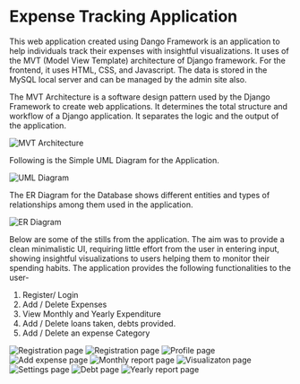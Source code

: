# Expense Tracking Application

This web application created using Dango Framework is an application to help individuals track their expenses with insightful visualizations. 
It uses of the MVT (Model View Template) architecture of Django framework. For the frontend, it uses HTML, CSS, and Javascript. The data is stored in the MySQL local server and can be managed by the admin site also.

The MVT Architecture is a software design pattern used by the Django Framework to create web applications. It determines the total structure and workflow of a Django application. It separates the logic and the output of the application.

<img src="screenshots/MVT.jpg" alt="MVT Architecture" class="inline"/>

Following is the Simple UML Diagram for the Application.

<img src="screenshots/Diagram.png" alt="UML Diagram" class="inline"/>

The ER Diagram for the Database shows different entities and types of relationships among them used in the application.

<img src="screenshots/diagram2.png" alt="ER Diagram" class="inline"/>


Below are some of the stills from the application. The aim was to provide a clean minimalistic UI, requiring little effort from the user in entering input, showing insightful visualizations to users helping them to monitor their spending habits. The application provides the following functionalities to the user- 
1) Register/ Login
2) Add / Delete Expenses
4) View Monthly and Yearly Expenditure
3) Add / Delete loans taken, debts provided.
5) Add / Delete an expense Category

<img src="screenshots/register.png" alt="Registration page" class="inline"/>
<img src="screenshots/sam_login.png" alt="Registration page" class="inline"/>
<img src="screenshots/profile.png" alt="Profile page" class="inline"/>
<img src="screenshots/add_expense.png" alt="Add expense page" class="inline"/>
<img src="screenshots/monthly_report.png" alt="Monthly report page" class="inline"/>
<img src="screenshots/report_visualization.png" alt="Visualizaton page" class="inline"/>
<img src="screenshots/get_categories.png" alt="Settings page" class="inline"/>
<img src="screenshots/debt_&_loans.png" alt="Debt page" class="inline"/>
<img src="screenshots/yearly_report.png" alt="Yearly report page" class="inline"/>


